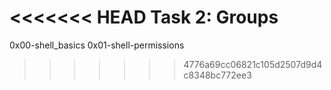 <<<<<<< HEAD
Task 2: Groups
=======
0x00-shell_basics
0x01-shell-permissions
>>>>>>> 4776a69cc06821c105d2507d9d4c8348bc772ee3
